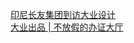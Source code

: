   
[印尼长友集团到访大业设计](http://www.dianyue.me/archives/708/vu0g6tkwbl7rnl08/)  
[大业出品 | 不放假的办证大厅](http://www.dianyue.me/archives/708/qzipwi1khsw2sir7/)
